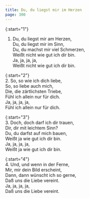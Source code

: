 ```yaml
---
title: Du, du liegst mir im Herzen
page: 300
---  
```



{:start="1"}  
1. Du, du liegst mir am Herzen,  
Du, du liegst mir im Sinn,  
Du, du machst mir viel Schmerzen,  
Weißt nicht wie gut ich dir bin.  
Ja, ja, ja, ja,  
Weißt nicht wie gut ich dir bin.  


{:start="2"}  
2. So, so wie ich dich liebe,  
So, so liebe auch mich,  
Die, die zärtlichsten Triebe,  
Fühl ich allein nur für dich.  
Ja, ja, ja, ja,  
Fühl ich allein nur für dich.  


{:start="3"}  
3. Doch, doch darf ich dir trauen,  
Dir, dir mit leichtem Sinn?  
Du, du darfst auf mich bauen,  
Weißt ja wie gut ich dir bin.  
Ja, ja, ja, ja,  
Weißt ja wie gut ich dir bin.  


{:start="4"}  
4. Und, und wenn in der Ferne,  
Mir, mir dein Bild erscheint,  
Dann, dann wünscht ich so gerne,  
Daß uns die Liebe vereint.  
Ja, ja, ja, ja,  
Daß uns die Liebe vereint.  